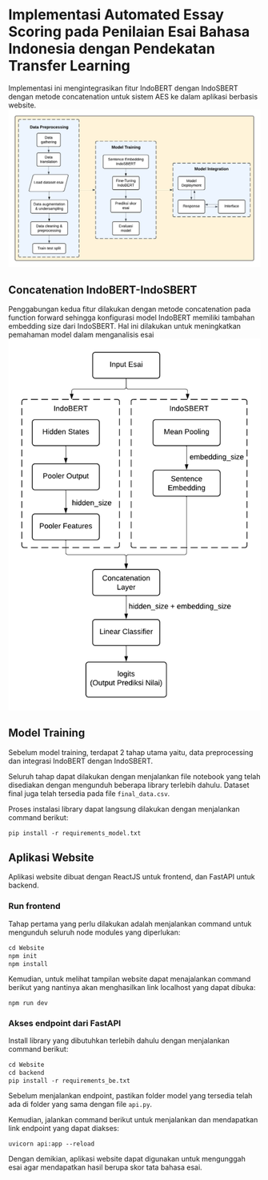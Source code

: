 
# Implementasi Automated Essay Scoring pada Penilaian Esai Bahasa Indonesia dengan Pendekatan Transfer Learning

Implementasi ini mengintegrasikan fitur IndoBERT dengan IndoSBERT dengan metode concatenation untuk sistem AES ke dalam aplikasi berbasis website.
![Diagram Alir](image/metodologi.png)

## Concatenation IndoBERT-IndoSBERT
Penggabungan kedua fitur dilakukan dengan metode concatenation pada function forward sehingga konfigurasi model IndoBERT memiliki tambahan embedding size dari IndoSBERT. Hal ini dilakukan untuk meningkatkan pemahaman model dalam menganalisis esai
![Metode Concatenation](image/concatenation-indobert-indosbert.png)

## Model Training
Sebelum model training, terdapat 2 tahap utama yaitu, data preprocessing dan integrasi IndoBERT dengan IndoSBERT.

Seluruh tahap dapat dilakukan dengan menjalankan file notebook yang telah disediakan dengan mengunduh beberapa library terlebih dahulu. Dataset final juga telah tersedia pada file `final_data.csv`.

Proses instalasi library dapat langsung dilakukan dengan menjalankan command berikut:
```
pip install -r requirements_model.txt
```
## Aplikasi Website
Aplikasi website dibuat dengan ReactJS untuk frontend, dan FastAPI untuk backend.

### Run frontend
Tahap pertama yang perlu dilakukan adalah menjalankan command untuk mengunduh seluruh node modules yang diperlukan:
```
cd Website
npm init
npm install
```
Kemudian, untuk melihat tampilan website dapat menajalankan command berikut yang nantinya akan menghasilkan link localhost yang dapat dibuka:
```
npm run dev
```

### Akses endpoint dari FastAPI
Install library yang dibutuhkan terlebih dahulu dengan menjalankan command berikut:
```
cd Website
cd backend
pip install -r requirements_be.txt
```
Sebelum menjalankan endpoint, pastikan folder model yang tersedia telah ada di folder yang sama dengan file `api.py`.

Kemudian, jalankan command berikut untuk menjalankan dan mendapatkan link endpoint yang dapat diakses:
```
uvicorn api:app --reload
```

Dengan demikian, aplikasi website dapat digunakan untuk mengunggah esai agar mendapatkan hasil berupa skor tata bahasa esai.
